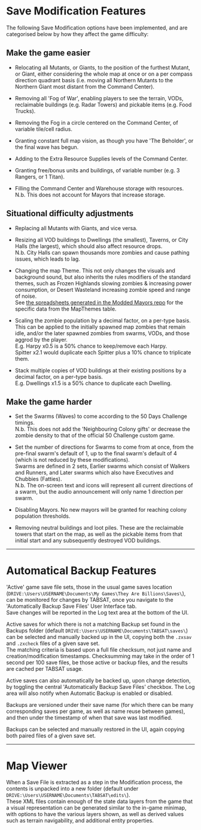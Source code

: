 # Save Modification Features

The following Save Modification options have been implemented, and are categorised below by how they affect the game difficulty:

## Make the game easier

* Relocating all Mutants, or Giants, to the position of the furthest Mutant, or Giant, either considering the whole map at once or on a per compass direction quadrant basis (i.e. moving all Northern Mutants to the Northern Giant most distant from the Command Center).

* Removing all 'Fog of War', enabling players to see the terrain, VODs, reclaimable buildings (e.g. Radar Towers) and pickable items (e.g. Food Trucks).

* Removing the Fog in a circle centered on the Command Center, of variable tile/cell radius.

* Granting constant full map vision, as though you have 'The Beholder', or the final wave has begun.

* Adding to the Extra Resource Supplies levels of the Command Center.

* Granting free/bonus units and buildings, of variable number (e.g. 3 Rangers, or 1 Titan).

* Filling the Command Center and Warehouse storage with resources.  
N.b. This does not account for Mayors that increase storage.

## Situational difficulty adjustments

* Replacing all Mutants with Giants, and vice versa.

* Resizing all VOD buildings to Dwellings (the smallest), Taverns, or City Halls (the largest), which should also affect resource drops.  
N.b. City Halls can spawn thousands more zombies and cause pathing issues, which leads to lag.

* Changing the map Theme. This not only changes the visuals and background sound, but also inherits the rules modifiers of the standard themes, such as Frozen Highlands slowing zombies & increasing power consumption, or Desert Wasteland increasing zombie speed and range of noise.  
See [the spreadsheets generated in the Modded Mayors repo](https://github.com/DaneelTrevize/Modded-Mayors/tree/master/Source) for the specific data from the MapThemes table.

* Scaling the zombie population by a decimal factor, on a per-type basis. This can be applied to the initially spawned map zombies that remain idle, and/or the later spawned zombies from swarms, VODs, and those aggrod by the player.  
E.g. Harpy x0.5 is a 50% chance to keep/remove each Harpy.  
Spitter x2.1 would duplicate each Spitter plus a 10% chance to triplicate them.

* Stack multiple copies of VOD buildings at their existing positions by a decimal factor, on a per-type basis.  
E.g. Dwellings x1.5 is a 50% chance to duplicate each Dwelling.

## Make the game harder

* Set the Swarms (Waves) to come according to the 50 Days Challenge timings.  
N.b. This does not add the 'Neighbouring Colony gifts' or decrease the zombie density to that of the official 50 Challenge custom game.

* Set the number of directions for Swarms to come from at once, from the pre-final swarm's default of 1, up to the final swarm's default of 4 (which is not reduced by these modifications).  
Swarms are defined in 2 sets, Earlier swarms which consist of Walkers and Runners, and Later swarms which also have Executives and Chubbies (Fatties).  
N.b. The on-screen text and icons will represent all current directions of a swarm, but the audio announcement will only name 1 direction per swarm.

* Disabling Mayors. No new mayors will be granted for reaching colony population thresholds.

* Removing neutral buildings and loot piles.
These are the reclaimable towers that start on the map, as well as the pickable items from that initial start and any subsequently destroyed VOD buildings.

----

# Automatical Backup Features

'Active' game save file sets, those in the usual game saves location (`DRIVE:\Users\USERNAME\Documents\My Games\They Are Billions\Saves\`), can be monitored for changes by TABSAT, once you navigate to the 'Automatically Backup Save Files' User Interface tab.  
Save changes will be reported in the Log text area at the bottom of the UI.

Active saves for which there is not a matching Backup set found in the Backups folder (default `DRIVE:\Users\USERNAME\Documents\TABSAT\saves\`) can be selected and manually backed up in the UI, copying both the `.zxsav` and `.zxcheck` files of a given save set.  
The matching criteria is based upon a full file checksum, not just name and creation/modification timestamps. Checksumming may take in the order of 1 second per 100 save files, be those active or backup files, and the results are cached per TABSAT usage.

Active saves can also automatically be backed up, upon change detection, by toggling the central 'Automatically Backup Save Files' checkbox. The Log area will also notify when Automatic Backup is enabled or disabled.

Backups are versioned under their save name (for which there can be many corresponding saves per game, as well as name reuse between games), and then under the timestamp of when that save was last modified.

Backups can be selected and manually restored in the UI, again copying both paired files of a given save set.

----

# Map Viewer

When a Save File is extracted as a step in the Modification process, the contents is unpacked into a new folder (default under `DRIVE:\Users\USERNAME\Documents\TABSAT\edits\`).  
These XML files contain enough of the state data layers from the game that a visual representation can be generated similar to the in-game minimap, with options to have the various layers shown, as well as derived values such as terrain navigability, and additional entity properties.
